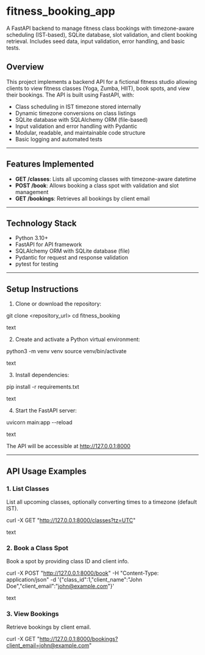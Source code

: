 # fitness_booking_app
A FastAPI backend to manage fitness class bookings with timezone-aware scheduling (IST-based), SQLite database, slot validation, and client booking retrieval. Includes seed data, input validation, error handling, and basic tests.

## Overview

This project implements a backend API for a fictional fitness studio allowing clients to view fitness classes (Yoga, Zumba, HIIT), book spots, and view their bookings. The API is built using FastAPI, with:

- Class scheduling in IST timezone stored internally
- Dynamic timezone conversions on class listings
- SQLite database with SQLAlchemy ORM (file-based)
- Input validation and error handling with Pydantic
- Modular, readable, and maintainable code structure
- Basic logging and automated tests

---

## Features Implemented

- **GET /classes**: Lists all upcoming classes with timezone-aware datetime
- **POST /book**: Allows booking a class spot with validation and slot management
- **GET /bookings**: Retrieves all bookings by client email

---

## Technology Stack

- Python 3.10+
- FastAPI for API framework
- SQLAlchemy ORM with SQLite database (file)
- Pydantic for request and response validation
- pytest for testing

---

## Setup Instructions

1. Clone or download the repository:

git clone <repository_url>
cd fitness_booking

text

2. Create and activate a Python virtual environment:

python3 -m venv venv
source venv/bin/activate

text

3. Install dependencies:

pip install -r requirements.txt

text

4. Start the FastAPI server:

uvicorn main:app --reload

text

The API will be accessible at http://127.0.0.1:8000

---

## API Usage Examples

### 1. List Classes

List all upcoming classes, optionally converting times to a timezone (default IST).

curl -X GET "http://127.0.0.1:8000/classes?tz=UTC"

text

### 2. Book a Class Spot

Book a spot by providing class ID and client info.

curl -X POST "http://127.0.0.1:8000/book"
-H "Content-Type: application/json"
-d '{"class_id":1,"client_name":"John Doe","client_email":"john@example.com"}'

text

### 3. View Bookings

Retrieve bookings by client email.

curl -X GET "http://127.0.0.1:8000/bookings?client_email=john@example.com"
